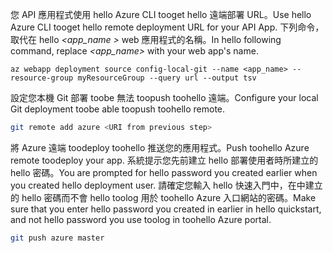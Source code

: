 <span data-ttu-id="f739f-101">您 API 應用程式使用 hello Azure CLI tooget hello 遠端部署 URL。</span><span class="sxs-lookup"><span data-stu-id="f739f-101">Use hello Azure CLI tooget hello remote deployment URL for your API App.</span></span> <span data-ttu-id="f739f-102">下列命令，取代在 hello  *\<app_name >* web 應用程式的名稱。</span><span class="sxs-lookup"><span data-stu-id="f739f-102">In hello following command, replace *\<app_name>* with your web app's name.</span></span>

```azurecli-interactive
az webapp deployment source config-local-git --name <app_name> --resource-group myResourceGroup --query url --output tsv
```

<span data-ttu-id="f739f-103">設定您本機 Git 部署 toobe 無法 toopush toohello 遠端。</span><span class="sxs-lookup"><span data-stu-id="f739f-103">Configure your local Git deployment toobe able toopush toohello remote.</span></span>

```bash
git remote add azure <URI from previous step>
```

<span data-ttu-id="f739f-104">將 Azure 遠端 toodeploy toohello 推送您的應用程式。</span><span class="sxs-lookup"><span data-stu-id="f739f-104">Push toohello Azure remote toodeploy your app.</span></span> <span data-ttu-id="f739f-105">系統提示您先前建立 hello 部署使用者時所建立的 hello 密碼。</span><span class="sxs-lookup"><span data-stu-id="f739f-105">You are prompted for hello password you created earlier when you created hello deployment user.</span></span> <span data-ttu-id="f739f-106">請確定您輸入 hello 快速入門中，在中建立的 hello 密碼而不會 hello toolog 用於 toohello Azure 入口網站的密碼。</span><span class="sxs-lookup"><span data-stu-id="f739f-106">Make sure that you enter hello password you created in earlier in hello quickstart, and not hello password you use toolog in toohello Azure portal.</span></span>

```bash
git push azure master
```
